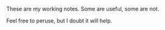 These are my working notes. Some are useful, some are not.

Feel free to peruse, but I doubt it will help.
